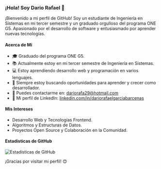 ### ¡Hola! Soy Dario Rafael 👋

¡Bienvenido a mi perfil de GitHub! Soy un estudiante de Ingeniería en Sistemas en mi tercer semestre y un graduado orgulloso del programa ONE G5. Apasionado por el desarrollo de software y entusiasmado por aprender nuevas tecnologías.

#### Acerca de Mí
- 🎓 Graduado del programa ONE G5.
- 📚 Actualmente estoy en mi tercer semestre de Ingeniería en Sistemas.
- 💻 Estoy aprendiendo desarrollo web y programación en varios lenguajes.
- 🌱 Siempre estoy buscando oportunidades para aprender y crecer como desarrollador.
- 📧 Puedes contactarme en: dariorafa29@hotmail.com
- 🔗 Mi perfil de LinkedIn: [linkedin.com/in/dariorafaelgarciabarcenas](https://www.linkedin.com/in/dariorafaelgarciabarcenas/)

#### Mis Intereses
- Desarrollo Web y Tecnologías Frontend.
- Algoritmos y Estructuras de Datos.
- Proyectos Open Source y Colaboración en la Comunidad.

#### Estadísticas de GitHub

![Estadísticas de GitHub](https://github-readme-stats.vercel.app/api?username=DarioRafael&show_icons=true&count_private=true)

¡Gracias por visitar mi perfil! 😊

